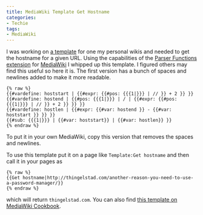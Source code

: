 ```yaml
---
title: MediaWiki Template Get Hostname
categories:
- Techie
tags:
- MediaWiki
---
```


I was working on [a template](http://links.thingelstad.com/wiki/Template:Get_hostname) for one my personal wikis and needed to get the hostname for a given URL. Using the capabilities of the [Parser Functions extension](http://www.mediawiki.org/wiki/Extension:ParserFunctions) for [MediaWiki](http://www.mediawiki.org/wiki/MediaWiki) I whipped up this template. I figured others may find this useful so here it is. The first version has a bunch of spaces and newlines added to make it more readable.

    
    {% raw %}
    {{#vardefine: hoststart | {{#expr: {{#pos: {{{1|}}} | // }} + 2 }} }}
    {{#vardefine: hostend | {{#pos: {{{1|}}} | / | {{#expr: {{#pos: {{{1|}}} | // }} + 2 }} }} }}
    {{#vardefine: hostlen | {{#expr: {{#var: hostend }} - {{#var: hoststart }} }} }}
    {{#sub: {{{1|}}} | {{#var: hoststart}} | {{#var: hostlen}} }}
    {% endraw %}

To put it in your own MediaWiki, copy this version that removes the spaces and newlines.

To use this template put it on a page like `Template:Get hostname` and then call it in your pages as



    
    {% raw %}
    {{Get hostname|http://thingelstad.com/another-reason-you-need-to-use-a-password-manager/}}
    {% endraw %}

which will return `thingelstad.com`. You can also find [this template on MediaWiki Cookbook](http://mediawikicookbook.com/wiki/Get_hostname_from_URL).
